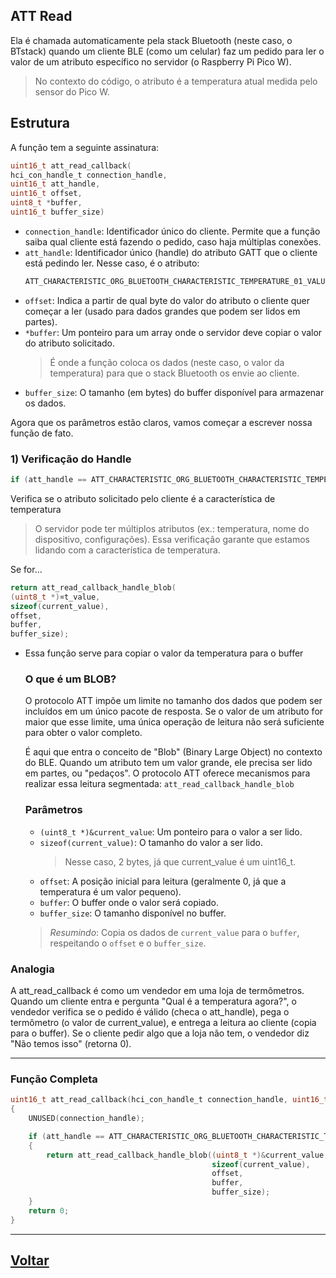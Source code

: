 ## ATT Read

Ela é chamada automaticamente pela stack Bluetooth (neste caso, o BTstack) quando um cliente BLE (como um celular) faz um pedido para ler o valor de um atributo específico no servidor (o Raspberry Pi Pico W).
> No contexto do código, o atributo é a temperatura atual medida pelo sensor do Pico W.

## Estrutura
A função tem a seguinte assinatura:

```c
uint16_t att_read_callback(
hci_con_handle_t connection_handle,
uint16_t att_handle,
uint16_t offset,
uint8_t *buffer,
uint16_t buffer_size)
```
- `connection_handle`: Identificador único do cliente. Permite que a função saiba qual cliente está fazendo o pedido, caso haja múltiplas conexões. 
- `att_handle`: Identificador único (handle) do atributo GATT que o cliente está pedindo ler. Nesse caso, é o atributo:
    ```c
    ATT_CHARACTERISTIC_ORG_BLUETOOTH_CHARACTERISTIC_TEMPERATURE_01_VALUE_HANDLE
    ```
- `offset`: Indica a partir de qual byte do valor do atributo o cliente quer começar a ler (usado para dados grandes que podem ser lidos em partes).
- `*buffer`: Um ponteiro para um array onde o servidor deve copiar o valor do atributo solicitado.
    > É onde a função coloca os dados (neste caso, o valor da temperatura) para que o stack Bluetooth os envie ao cliente.
- `buffer_size`: O tamanho (em bytes) do buffer disponível para armazenar os dados.

Agora que os parâmetros estão claros, vamos começar a escrever nossa função de fato. 


### 1) Verificação do Handle
```c
if (att_handle == ATT_CHARACTERISTIC_ORG_BLUETOOTH_CHARACTERISTIC_TEMPERATURE_01_VALUE_HANDLE)
```
Verifica se o atributo solicitado pelo cliente é a característica de temperatura
> O servidor pode ter múltiplos atributos (ex.: temperatura, nome do dispositivo, configurações). Essa verificação garante que estamos lidando com a característica de temperatura.

Se for...
```c
return att_read_callback_handle_blob(
(uint8_t *)¤t_value,
sizeof(current_value),
offset,
buffer,
buffer_size);
```
- Essa função serve para copiar o valor da temperatura para o buffer

    ### O que é um BLOB?
   O protocolo ATT impõe um limite no tamanho dos dados que podem ser incluídos em um único pacote de resposta. Se o valor de um atributo for maior que esse limite, uma única operação de leitura não será suficiente para obter o valor completo.

    É aqui que entra o conceito de "Blob" (Binary Large Object) no contexto do BLE. Quando um atributo tem um valor grande, ele precisa ser lido em partes, ou "pedaços". O protocolo ATT oferece mecanismos para realizar essa leitura segmentada: `att_read_callback_handle_blob`
    ### Parâmetros
    - `(uint8_t *)&current_value`: Um ponteiro para o valor a ser lido.
    - `sizeof(current_value)`: O tamanho do valor a ser lido.
        > Nesse caso, 2 bytes, já que current_value é um uint16_t.
    - `offset`: A posição inicial para leitura (geralmente 0, já que a temperatura é um valor pequeno).
    - `buffer`: O buffer onde o valor será copiado.
    - `buffer_size`: O tamanho disponível no buffer.

    > *Resumindo*: Copia os dados de `current_value` para o `buffer`, respeitando o `offset` e o `buffer_size`.

### Analogia
A att_read_callback é como um vendedor em uma loja de termômetros. Quando um cliente entra e pergunta "Qual é a temperatura agora?", o vendedor verifica se o pedido é válido (checa o att_handle), pega o termômetro (o valor de current_value), e entrega a leitura ao cliente (copia para o buffer). Se o cliente pedir algo que a loja não tem, o vendedor diz "Não temos isso" (retorna 0).




---
### Função Completa
```c
uint16_t att_read_callback(hci_con_handle_t connection_handle, uint16_t att_handle, uint16_t offset, uint8_t *buffer, uint16_t buffer_size)
{
    UNUSED(connection_handle);

    if (att_handle == ATT_CHARACTERISTIC_ORG_BLUETOOTH_CHARACTERISTIC_TEMPERATURE_01_VALUE_HANDLE)
    {
        return att_read_callback_handle_blob((uint8_t *)&current_value,
                                             sizeof(current_value),
                                             offset,
                                             buffer,
                                             buffer_size);
    }
    return 0;
}
```

---
## [Voltar](../gerenciador-eventos.md)